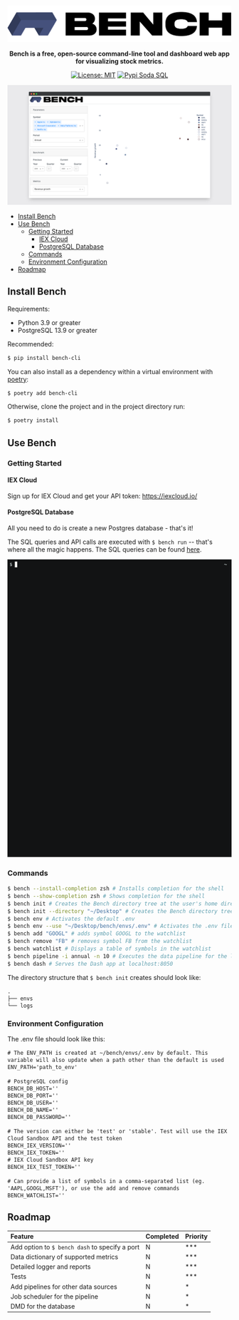 ![bench-logo](https://github.com/mlcgp/bench/blob/master/images/bench-logo.png?raw=true)

<p align="center"><b>Bench is a free, open-source command-line tool and dashboard web app for visualizing stock metrics.</b></p>

<p align="center">
  <a href="https://github.com/mlcgp/bench/blob/master/LICENSE.txt"><img src="https://img.shields.io/badge/license-MIT-blue" alt="License: MIT"></a>
  <a href="https://pypi.org/project/bench-cli/"><img alt="Pypi Soda SQL" src="https://img.shields.io/badge/pypi-bench--cli-green"></a>
</p>

![bench-logo](https://github.com/mlcgp/bench/blob/master/images/screengrab.png?raw=true)

- [Install Bench](#install-bench)
- [Use Bench](#use-bench)
  * [Getting Started](#getting-started)
    + [IEX Cloud](#iex-cloud)
    + [PostgreSQL Database](#postgresql-database)
  * [Commands](#commands)
  * [Environment Configuration](#environment-configuration)
- [Roadmap](#roadmap)

## Install Bench

Requirements:

* Python 3.9 or greater
* PostgreSQL 13.9 or greater

Recommended:

```bash
$ pip install bench-cli
```

You can also install as a dependency within a virtual environment with [poetry](https://python-poetry.org/):

```bash
$ poetry add bench-cli
```

Otherwise, clone the project and in the project directory run:

```bash
$ poetry install
```

## Use Bench

### Getting Started

#### IEX Cloud

Sign up for IEX Cloud and get your API token: https://iexcloud.io/

#### PostgreSQL Database

All you need to do is create a new Postgres database - that's it!

The SQL queries and API calls are executed with ```$ bench run``` -- that's where all the magic happens. The SQL queries can be found [here](https://github.com/mlcgp/bench/tree/master/bench/sql).

![bench-gif](https://github.com/mlcgp/bench/blob/master/images/cli-gif.gif?raw=true)

### Commands

```bash
$ bench --install-completion zsh # Installs completion for the shell
$ bench --show-completion zsh # Shows completion for the shell
$ bench init # Creates the Bench directory tree at the user's home directory
$ bench init --directory "~/Desktop" # Creates the Bench directory tree at the user's home directory and at specified path
$ bench env # Activates the default .env
$ bench env --use "~/Desktop/bench/envs/.env" # Activates the .env file at the specified path
$ bench add "GOOGL" # adds symbol GOOGL to the watchlist
$ bench remove "FB" # removes symbol FB from the watchlist
$ bench watchlist # Displays a table of symbols in the watchlist
$ bench pipeline -i annual -n 10 # Executes the data pipeline for the last 10 years of annual data (-i or --interval can be annual or quarterly)
$ bench dash # Serves the Dash app at localhost:8050
```

The directory structure that ```$ bench init``` creates should look like:

```.
.
├── envs
└── logs
```

### Environment Configuration

The .env file should look like this:

```
# The ENV_PATH is created at ~/bench/envs/.env by default. This variable will also update when a path other than the default is used
ENV_PATH='path_to_env'

# PostgreSQL config
BENCH_DB_HOST=''
BENCH_DB_PORT=''
BENCH_DB_USER=''
BENCH_DB_NAME=''
BENCH_DB_PASSWORD=''

# The version can either be 'test' or 'stable'. Test will use the IEX Cloud Sandbox API and the test token
BENCH_IEX_VERSION=''
BENCH_IEX_TOKEN=''
# IEX Cloud Sandbox API key
BENCH_IEX_TEST_TOKEN=''

# Can provide a list of symbols in a comma-separated list (eg. 'AAPL,GOOGL,MSFT'), or use the add and remove commands
BENCH_WATCHLIST=''
```

## Roadmap

| Feature                                            | Completed | Priority |
| :------------------------------------------------- | --------- | -------- |
| Add option to ```$ bench dash``` to specify a port | N         | ***      |
| Data dictionary of supported metrics               | N         | ***      |
| Detailed logger and reports                        | N         | ***      |
| Tests                                              | N         | ***      |
| Add pipelines for other data sources               | N         | *        |
| Job scheduler for the pipeline                     | N         | *        |
| DMD for the database                               | N         | *        |
